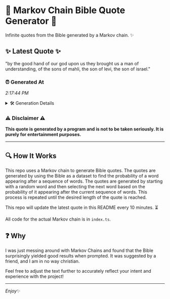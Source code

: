 # 📖 Markov Chain Bible Quote Generator 📖

Infinite quotes from the Bible generated by a Markov chain. ✨

## ✨ Latest Quote ✨
"by the good hand of our god upon us they brought us a man of understanding, of the sons of mahli, the son of levi, the son of israel."

### ⏰ Generated At
*2:17:44 PM*

<details>
    <summary>🛠️ Generation Details</summary>
    <p>
        <strong>🌱 Seed:</strong> by<br>
        <strong>🔄 Iterations:</strong> 28<br>
        <strong>📜 Context History:</strong><br>[ by ]: the<br>[ by, the ]: good<br>[ by, the, good ]: hand<br>[ by, the, good, hand ]: of<br>[ by, the, good, hand, of ]: our<br>[ by, the, good, hand, of, our ]: god<br>[ the, good, hand, of, our, god ]: upon<br>[ good, hand, of, our, god, upon ]: us<br>[ hand, of, our, god, upon, us ]: they<br>[ of, our, god, upon, us, they ]: brought<br>[ our, god, upon, us, they, brought ]: us<br>[ god, upon, us, they, brought, us ]: a<br>[ upon, us, they, brought, us, a ]: man<br>[ us, they, brought, us, a, man ]: of<br>[ they, brought, us, a, man, of ]: understanding,<br>[ brought, us, a, man, of, understanding, ]: of<br>[ us, a, man, of, understanding,, of ]: the<br>[ a, man, of, understanding,, of, the ]: sons<br>[ man, of, understanding,, of, the, sons ]: of<br>[ of, understanding,, of, the, sons, of ]: mahli,<br>[ understanding,, of, the, sons, of, mahli, ]: the<br>[ of, the, sons, of, mahli,, the ]: son<br>[ the, sons, of, mahli,, the, son ]: of<br>[ sons, of, mahli,, the, son, of ]: levi,<br>[ of, mahli,, the, son, of, levi, ]: the<br>[ mahli,, the, son, of, levi,, the ]: son<br>[ the, son, of, levi,, the, son ]: of<br>[ son, of, levi,, the, son, of ]: israel.<br>
    </p>
</details>

### ⚠️ Disclaimer ⚠️
**This quote is generated by a program and is not to be taken seriously. It is purely for entertainment purposes.**

---

## 🔍 How It Works

This repo uses a Markov chain to generate Bible quotes. The quotes are generated by using the Bible as a dataset to find the probability of a word appearing after a sequence of words. The quotes are generated by starting with a random word and then selecting the next word based on the probability of it appearing after the current sequence of words. This process is repeated until the desired length of the quote is reached.

This repo will update the latest quote in this README every 10 minutes. ⏳

All code for the actual Markov chain is in `index.ts`.

## ❓ Why

I was just messing around with Markov Chains and found that the Bible surprisingly yielded good results when prompted. 
It was suggested by a friend, and I am in no way christian.

Feel free to adjust the text further to accurately reflect your intent and experience with the project!

---

*Enjoy*✨
